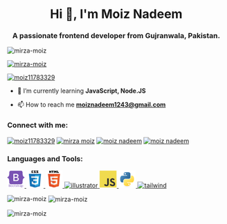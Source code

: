<h1 align="center">Hi 👋, I'm Moiz Nadeem</h1>
<h3 align="center">A passionate frontend developer from Gujranwala, Pakistan.</h3>

<p align="left"> <img src="https://komarev.com/ghpvc/?username=mirza-moiz&label=Profile%20views&color=0e75b6&style=flat" alt="mirza-moiz" /> </p>

<p align="left"> <a href="https://github.com/ryo-ma/github-profile-trophy"><img src="https://github-profile-trophy.vercel.app/?username=mirza-moiz" alt="mirza-moiz" /></a> </p>

<p align="left"> <a href="https://twitter.com/moiz11783329" target="blank"><img src="https://img.shields.io/twitter/follow/moiz11783329?logo=twitter&style=for-the-badge" alt="moiz11783329" /></a> </p>

- 🌱 I’m currently learning **JavaScript, Node.JS**

- 📫 How to reach me **moiznadeem1243@gmail.com**

<h3 align="left">Connect with me:</h3>
<p align="left">
<a href="https://twitter.com/moiz11783329" target="blank"><img align="center" src="https://raw.githubusercontent.com/rahuldkjain/github-profile-readme-generator/master/src/images/icons/Social/twitter.svg" alt="moiz11783329" height="30" width="40" /></a>
<a href="https://linkedin.com/in/mirza moiz" target="blank"><img align="center" src="https://raw.githubusercontent.com/rahuldkjain/github-profile-readme-generator/master/src/images/icons/Social/linked-in-alt.svg" alt="mirza moiz" height="30" width="40" /></a>
<a href="https://fb.com/moiz nadeem" target="blank"><img align="center" src="https://raw.githubusercontent.com/rahuldkjain/github-profile-readme-generator/master/src/images/icons/Social/facebook.svg" alt="moiz nadeem" height="30" width="40" /></a>
<a href="https://instagram.com/moiz nadeem" target="blank"><img align="center" src="https://raw.githubusercontent.com/rahuldkjain/github-profile-readme-generator/master/src/images/icons/Social/instagram.svg" alt="moiz nadeem" height="30" width="40" /></a>
</p>

<h3 align="left">Languages and Tools:</h3>
<p align="left"> <a href="https://getbootstrap.com" target="_blank" rel="noreferrer"> <img src="https://raw.githubusercontent.com/devicons/devicon/master/icons/bootstrap/bootstrap-plain-wordmark.svg" alt="bootstrap" width="40" height="40"/> </a> <a href="https://www.w3schools.com/css/" target="_blank" rel="noreferrer"> <img src="https://raw.githubusercontent.com/devicons/devicon/master/icons/css3/css3-original-wordmark.svg" alt="css3" width="40" height="40"/> </a> <a href="https://www.w3.org/html/" target="_blank" rel="noreferrer"> <img src="https://raw.githubusercontent.com/devicons/devicon/master/icons/html5/html5-original-wordmark.svg" alt="html5" width="40" height="40"/> </a> <a href="https://www.adobe.com/in/products/illustrator.html" target="_blank" rel="noreferrer"> <img src="https://www.vectorlogo.zone/logos/adobe_illustrator/adobe_illustrator-icon.svg" alt="illustrator" width="40" height="40"/> </a> <a href="https://developer.mozilla.org/en-US/docs/Web/JavaScript" target="_blank" rel="noreferrer"> <img src="https://raw.githubusercontent.com/devicons/devicon/master/icons/javascript/javascript-original.svg" alt="javascript" width="40" height="40"/> </a> <a href="https://www.python.org" target="_blank" rel="noreferrer"> <img src="https://raw.githubusercontent.com/devicons/devicon/master/icons/python/python-original.svg" alt="python" width="40" height="40"/> </a> <a href="https://tailwindcss.com/" target="_blank" rel="noreferrer"> <img src="https://www.vectorlogo.zone/logos/tailwindcss/tailwindcss-icon.svg" alt="tailwind" width="40" height="40"/> </a> </p>

<p><img align="left" src="https://github-readme-stats.vercel.app/api/top-langs?username=mirza-moiz&show_icons=true&locale=en&layout=compact" alt="mirza-moiz" /></p>

<p>&nbsp;<img align="center" src="https://github-readme-stats.vercel.app/api?username=mirza-moiz&show_icons=true&locale=en" alt="mirza-moiz" /></p>

<p><img align="center" src="https://github-readme-streak-stats.herokuapp.com/?user=mirza-moiz&" alt="mirza-moiz" /></p>


